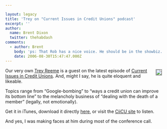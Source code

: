 ```yaml
---

layout: legacy
title: 'Trey on "Current Issues in Credit Unions" podcast'
excerpt: ''
author:
  name: Brent Dixon
  twitter: thehabdash
comments:
  - author: Brent
    body: 'ps: That Rob has a nice voice. He should be in the showbiz.'
    date: 2006-08-30T15:47:47.000Z
---
```


<p><a href="http://www.ciicu.com"><img src="/images/legacy/lookitme%21.jpg" style="float:right; border: 2px solid #999999; margin: 4px;" /></a>Our very own <a href="http://opensourcecu.com/author/trey-reeme">Trey Reeme</a> is a guest on the latest episode of <a href="http://ciicu.com/">Current Issues in Credit Unions</a>. And, might I say, he is quite eloquent and likeable.</p>
<p>Topics range from &#8220;Google-bombing&#8221; to &#8220;ways a credit union can improve its bottom line&#8221; to the melancholy business of &#8220;dealing with the death of a member&#8221; (legally, not emotionally).</p>
<p>Get it in iTunes, download it directly <a href="http://media.libsyn.com/media/ciicu/Current_Issues_in_Credit_Unions_Episode_5.mp3">here</a>, or visit the <a href="http://www.ciicu.com">CiiCU site</a> to listen.</p>
<p>And yes, I was making faces at him during most of the conference call.</p>